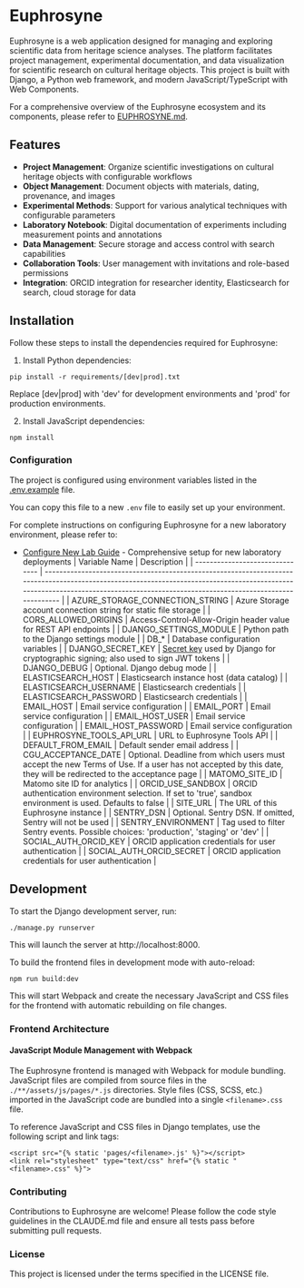 # Euphrosyne

Euphrosyne is a web application designed for managing and exploring scientific data from heritage science analyses. The platform facilitates project management, experimental documentation, and data visualization for scientific research on cultural heritage objects. This project is built with Django, a Python web framework, and modern JavaScript/TypeScript with Web Components.

For a comprehensive overview of the Euphrosyne ecosystem and its components, please refer to [EUPHROSYNE.md](EUPHROSYNE.md).

## Features

- **Project Management**: Organize scientific investigations on cultural heritage objects with configurable workflows
- **Object Management**: Document objects with materials, dating, provenance, and images
- **Experimental Methods**: Support for various analytical techniques with configurable parameters
- **Laboratory Notebook**: Digital documentation of experiments including measurement points and annotations
- **Data Management**: Secure storage and access control with search capabilities
- **Collaboration Tools**: User management with invitations and role-based permissions
- **Integration**: ORCID integration for researcher identity, Elasticsearch for search, cloud storage for data

## Installation

Follow these steps to install the dependencies required for Euphrosyne:

1. Install Python dependencies:

```
pip install -r requirements/[dev|prod].txt
```

Replace [dev|prod] with 'dev' for development environments and 'prod' for production environments.

2. Install JavaScript dependencies:

```
npm install
```

### Configuration

The project is configured using environment variables listed in the [.env.example](.env.example) file.

You can copy this file to a new `.env` file to easily set up your environment.

For complete instructions on configuring Euphrosyne for a new laboratory environment, please refer to:

- [Configure New Lab Guide](docs/configure_new_lab.md) - Comprehensive setup for new laboratory deployments
  | Variable Name | Description |
  | ------------------------------- | ---------------------------------------------------------------------------------------------------------------------------------------------------------------------------------------------------------------------------------- |
  | AZURE_STORAGE_CONNECTION_STRING | Azure Storage account connection string for static file storage |
  | CORS_ALLOWED_ORIGINS | Access-Control-Allow-Origin header value for REST API endpoints |
  | DJANGO_SETTINGS_MODULE | Python path to the Django settings module |
  | DB\_\* | Database configuration variables |
  | DJANGO_SECRET_KEY | [Secret key](https://docs.djangoproject.com/en/4.1/ref/settings/#std-setting-SECRET_KEY) used by Django for cryptographic signing; also used to sign JWT tokens |
  | DJANGO_DEBUG | Optional. Django debug mode |
  | ELASTICSEARCH_HOST | Elasticsearch instance host (data catalog) |
  | ELASTICSEARCH_USERNAME | Elasticsearch credentials |
  | ELASTICSEARCH_PASSWORD | Elasticsearch credentials |
  | EMAIL_HOST | Email service configuration |
  | EMAIL_PORT | Email service configuration |
  | EMAIL_HOST_USER | Email service configuration |
  | EMAIL_HOST_PASSWORD | Email service configuration |
  | EUPHROSYNE_TOOLS_API_URL | URL to Euphrosyne Tools API |
  | DEFAULT_FROM_EMAIL | Default sender email address |
  | CGU_ACCEPTANCE_DATE | Optional. Deadline from which users must accept the new Terms of Use. If a user has not accepted by this date, they will be redirected to the acceptance page |
  | MATOMO_SITE_ID | Matomo site ID for analytics |
  | ORCID_USE_SANDBOX | ORCID authentication environment selection. If set to 'true', sandbox environment is used. Defaults to false |
  | SITE_URL | The URL of this Euphrosyne instance |
  | SENTRY_DSN | Optional. Sentry DSN. If omitted, Sentry will not be used |
  | SENTRY_ENVIRONMENT | Tag used to filter Sentry events. Possible choices: 'production', 'staging' or 'dev' |
  | SOCIAL_AUTH_ORCID_KEY | ORCID application credentials for user authentication |
  | SOCIAL_AUTH_ORCID_SECRET | ORCID application credentials for user authentication |

## Development

To start the Django development server, run:

```
./manage.py runserver
```

This will launch the server at http://localhost:8000.

To build the frontend files in development mode with auto-reload:

```
npm run build:dev
```

This will start Webpack and create the necessary JavaScript and CSS files for the frontend with automatic rebuilding on file changes.

### Frontend Architecture

#### JavaScript Module Management with Webpack

The Euphrosyne frontend is managed with Webpack for module bundling. JavaScript files are compiled from source files in the `./**/assets/js/pages/*.js` directories. Style files (CSS, SCSS, etc.) imported in the JavaScript code are bundled into a single `<filename>.css` file.

To reference JavaScript and CSS files in Django templates, use the following script and link tags:

```
<script src="{% static 'pages/<filename>.js' %}"></script>
<link rel="stylesheet" type="text/css" href="{% static "<filename>.css" %}">
```

### Contributing

Contributions to Euphrosyne are welcome! Please follow the code style guidelines in the CLAUDE.md file and ensure all tests pass before submitting pull requests.

### License

This project is licensed under the terms specified in the LICENSE file.
